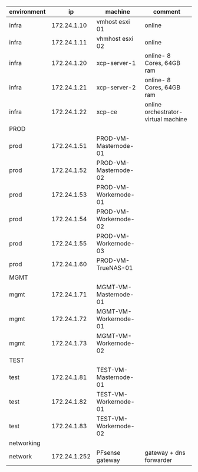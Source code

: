 |**environment**| **ip** | **machine** | **comment** |
|---|---|---|---|
| infra | 172.24.1.10| vmhost esxi 01 | online |
| infra | 172.24.1.11 | vhmhost esxi 02 | online |
| infra | 172.24.1.20 | xcp-server-1| online-  8 Cores, 64GB ram |
| infra | 172.24.1.21 | xcp-server-2 | online- 8 Cores, 64GB ram|
| infra | 172.24.1.22 | xcp-ce | online orchestrator- virtual machine |
| PROD |
| prod | 172.24.1.51 | PROD-VM-Masternode-01 | |
| prod | 172.24.1.52 | PROD-VM-Masternode-02 | |
| prod | 172.24.1.53 | PROD-VM-Workernode-01 | |
| prod | 172.24.1.54 | PROD-VM-Workernode-02 | |
| prod | 172.24.1.55 | PROD-VM-Workernode-03 | |
| prod | 172.24.1.60 | PROD-VM-TrueNAS-01 | |
| MGMT |
| mgmt | 172.24.1.71 | MGMT-VM-Masternode-01 | |
| mgmt | 172.24.1.72 | MGMT-VM-Workernode-01 | |
| mgmt | 172.24.1.73 | MGMT-VM-Workernode-02 | |
| TEST |
| test | 172.24.1.81 | TEST-VM-Masternode-01 | |
| test | 172.24.1.82 | TEST-VM-Workernode-01 | |
| test | 172.24.1.83 | TEST-VM-Workernode-02 | |
| networking |
| network | 172.24.1.252 | PFsense gateway| gateway + dns forwarder |

